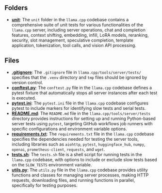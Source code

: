 ## Folders
- **[unit](tests/unit.driver.md)**: The `unit` folder in the `llama.cpp` codebase contains a comprehensive suite of unit tests for various functionalities of the `llama.cpp` server, including server operations, chat and completion features, context shifting, embedding, infill, LoRA models, reranking, security, slot management, speculative completion, template application, tokenization, tool calls, and vision API processing.

## Files
- **[.gitignore](tests/.gitignore.driver.md)**: The `.gitignore` file in `llama.cpp/tools/server/tests/` specifies that the `.venv` directory and `tmp` files should be ignored by version control.
- **[conftest.py](tests/conftest.py.driver.md)**: The `conftest.py` file in the `llama.cpp` codebase defines a pytest fixture that automatically stops all server instances after each test is executed.
- **[pytest.ini](tests/pytest.ini.driver.md)**: The `pytest.ini` file in the `llama.cpp` codebase configures pytest to include markers for identifying slow tests and serial tests.
- **[README.md](tests/README.md.driver.md)**: The `README.md` file in the `llama.cpp/tools/server/tests` directory provides instructions for setting up and running Python-based server tests using `pytest`, targeting GitHub workflows job runners with specific configurations and environment variable options.
- **[requirements.txt](tests/requirements.txt.driver.md)**: The `requirements.txt` file in the `llama.cpp` codebase specifies the dependencies needed for testing the server tools, including libraries such as `aiohttp`, `pytest`, `huggingface_hub`, `numpy`, `openai`, `prometheus-client`, `requests`, and `wget`.
- **[tests.sh](tests/tests.sh.driver.md)**: The `tests.sh` file is a shell script for running tests in the `llama.cpp` codebase, with options to include or exclude slow tests based on the `SLOW_TESTS` environment variable.
- **[utils.py](tests/utils.py.driver.md)**: The `utils.py` file in the `llama.cpp` codebase provides utility functions and classes for managing server processes, making HTTP requests, downloading files, and running functions in parallel, specifically for testing purposes.
